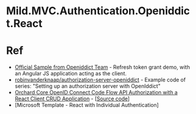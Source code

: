# Mild.MVC.Authentication.Openiddict.React

<!-- more -->

# Ref
- [Official Sample from Openiddict Team](https://github.com/openiddict/openiddict-samples/tree/dev/samples/Imynusoph) - Refresh token grant demo, with an Angular JS application acting as the client.
- [robinvanderknaap/authorization-server-openiddict](https://github.com/robinvanderknaap/authorization-server-openiddict) - Example code of series: "Setting up an authorization server with OpenIddict"
- [Orchard Core OpenID Connect Code Flow API Authorization with a React Client CRUD Application](https://www.youtube.com/watch?v=-MCjLcu-eOE) - [[Source code](https://github.com/OrchardSkills/OrchardSkills.OrchardCore.OIDC.React)]
- [Microsoft Template - React with Individual Authentication]